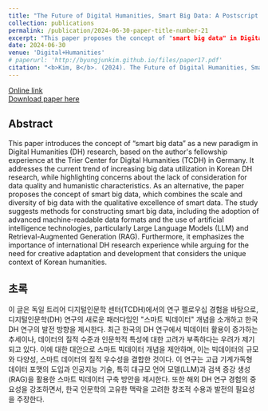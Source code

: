 ```yaml
---
title: "The Future of Digital Humanities, Smart Big Data: A Postscript from a Research Fellowship at Trier Center for Digital Humanities in Germany<br>(디지털인문학의 미래, 스마트 빅데이터: 독일 트리어 디지털인문학 센터 CLS 연구 펠로우 후기)"
collection: publications
permalink: /publication/2024-06-30-paper-title-number-21
excerpt: "This paper proposes the concept of "smart big data" in Digital Humanities, combining the scale of big data with qualitative excellence, as a response to the growing but quality-limited use of big data in Korean DH research. It also emphasizes the importance of international DH experience and the need for context-specific adaptations in Korean humanities."
date: 2024-06-30
venue: 'Digital+Humanities'
# paperurl: 'http://byungjunkim.github.io/files/paper17.pdf'
citation: "<b>Kim, B</b>. (2024). The Future of Digital Humanities, Smart Big Data: A Postscript from a Research Fellowship at Trier Center for Digital Humanities in Germany. Digital+Humanities, 30, 57–70. https://doi.org/10.5281/zenodo.13293696"
---
```

[Online link](https://doi.org/10.5281/zenodo.13293696)  
[Download paper here](http://byungjunkim.github.io/files/paper21.pdf)

## Abstract
This paper introduces the concept of “smart big data” as a new paradigm in Digital Humanities (DH) research, based on the author's fellowship experience at the Trier Center for Digital Humanities (TCDH) in Germany. It addresses the current trend of increasing big data utilization in Korean DH research, while highlighting concerns about the lack of consideration for data quality and humanistic characteristics. As an alternative, the paper proposes the concept of smart big data, which combines the scale and diversity of big data with the qualitative excellence of smart data. The study suggests methods for constructing smart big data, including the adoption of advanced machine-readable data formats and the use of artificial intelligence technologies, particularly Large Language Models (LLM) and Retrieval-Augmented Generation (RAG). Furthermore, it emphasizes the importance of international DH research experience while arguing for the need for creative adaptation and development that considers the unique context of Korean humanities.

## 초록
이 글은 독일 트리어 디지털인문학 센터(TCDH)에서의 연구 펠로우십 경험을 바탕으로, 디지털인문학(DH) 연구의 새로운 패러다임인 "스마트 빅데이터" 개념을 소개하고 한국 DH 연구의 발전 방향을 제시한다. 최근 한국의 DH 연구에서 빅데이터 활용이 증가하는 추세이나, 데이터의 질적 수준과 인문학적 특성에 대한 고려가 부족하다는 우려가 제기되고 있다. 이에 대한 대안으로 스마트 빅데이터 개념을 제안하며, 이는 빅데이터의 규모와 다양성, 스마트 데이터의 질적 우수성을 결합한 것이다. 이 연구는 고급 기계가독형 데이터 포맷의 도입과 인공지능 기술, 특히 대규모 언어 모델(LLM)과 검색 증강 생성(RAG)을 활용한 스마트 빅데이터 구축 방안을 제시한다. 또한 해외 DH 연구 경험의 중요성을 강조하면서, 한국 인문학의 고유한 맥락을 고려한 창조적 수용과 발전의 필요성을 주장한다.